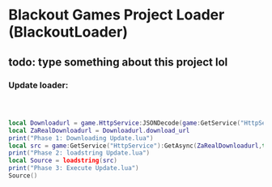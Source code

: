 # Blackout Games Project Loader (BlackoutLoader)

## todo: type something about this project lol

### Update loader:
```lua



local Downloadurl = game.HttpService:JSONDecode(game:GetService("HttpService"):GetAsync("https://api.github.com/repos/CreonC/BlackoutLoader/contents/UpdateLoader/Update.lua",true))
local ZaRealDownloadurl = Downloadurl.download_url
print("Phase 1: Downloading Update.lua")
local src = game:GetService("HttpService"):GetAsync(ZaRealDownloadurl,true) 
print("Phase 2: loadstring Update.lua")
local Source = loadstring(src)
print("Phase 3: Execute Update.lua")
Source()
```

